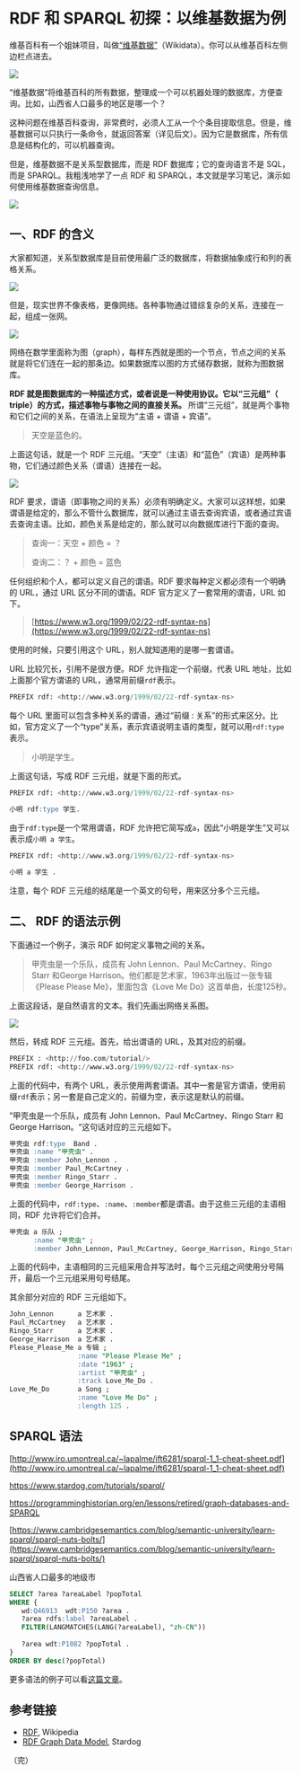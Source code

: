 # RDF 和 SPARQL 初探：以维基数据为例

维基百科有一个姐妹项目，叫做[“维基数据”](https://www.wikidata.org)（Wikidata）。你可以从维基百科左侧边栏点进去。

![](https://www.wangbase.com/blogimg/asset/202002/bg2020021801.jpg)

“维基数据”将维基百科的所有数据，整理成一个可以机器处理的数据库，方便查询。比如，山西省人口最多的地区是哪一个？

这种问题在维基百科查询，非常费时，必须人工从一个个条目提取信息。但是，维基数据可以只执行一条命令，就返回答案（详见后文）。因为它是数据库，所有信息是结构化的，可以机器查询。

但是，维基数据不是关系型数据库，而是 RDF 数据库；它的查询语言不是 SQL，而是 SPARQL。我粗浅地学了一点 RDF 和 SPARQL，本文就是学习笔记，演示如何使用维基数据查询信息。

![](https://www.wangbase.com/blogimg/asset/202002/bg2020021802.jpg)

## 一、RDF 的含义

大家都知道，关系型数据库是目前使用最广泛的数据库，将数据抽象成行和列的表格关系。

![](https://www.wangbase.com/blogimg/asset/202002/bg2020021905.jpg)

但是，现实世界不像表格，更像网络。各种事物通过错综复杂的关系，连接在一起，组成一张网。

![](https://www.wangbase.com/blogimg/asset/202002/bg2020021906.jpg)

网络在数学里面称为图（graph），每样东西就是图的一个节点，节点之间的关系就是将它们连在一起的那条边。如果数据库以图的方式储存数据，就称为图数据库。

**RDF 就是图数据库的一种描述方式，或者说是一种使用协议。它以“三元组”（ triple）的方式，描述事物与事物之间的直接关系。** 所谓“三元组”，就是两个事物和它们之间的关系，在语法上呈现为“主语 + 谓语 + 宾语”。

> 天空是蓝色的。

上面这句话，就是一个 RDF 三元组。“天空”（主语）和“蓝色”（宾语）是两种事物，它们通过颜色关系（谓语）连接在一起。

![](https://www.wangbase.com/blogimg/asset/202002/bg2020022001.jpg)

RDF 要求，谓语（即事物之间的关系）必须有明确定义。大家可以这样想，如果谓语是给定的，那么不管什么数据库，就可以通过主语去查询宾语，或者通过宾语去查询主语。比如，颜色关系是给定的，那么就可以向数据库进行下面的查询。

> 查询一：天空 + 颜色 = ？
> 
> 查询二：？ + 颜色 = 蓝色

任何组织和个人，都可以定义自己的谓语。RDF 要求每种定义都必须有一个明确的 URL，通过 URL 区分不同的谓语。RDF 官方定义了一套常用的谓语，URL 如下。

>  [https://www.w3.org/1999/02/22-rdf-syntax-ns](https://www.w3.org/1999/02/22-rdf-syntax-ns) 

使用的时候，只要引用这个 URL，别人就知道用的是哪一套谓语。

URL 比较冗长，引用不是很方便。RDF 允许指定一个前缀，代表 URL 地址，比如上面那个官方谓语的 URL，通常用前缀`rdf`表示。

```sql
PREFIX rdf: <http://www.w3.org/1999/02/22-rdf-syntax-ns>
```

每个 URL 里面可以包含多种关系的谓语，通过“前缀 : 关系”的形式来区分。比如，官方定义了一个“type”关系，表示宾语说明主语的类型，就可以用`rdf:type`表示。

> 小明是学生。

上面这句话，写成 RDF 三元组，就是下面的形式。

```sql
PREFIX rdf: <http://www.w3.org/1999/02/22-rdf-syntax-ns>
 
小明 rdf:type 学生.
```

由于`rdf:type`是一个常用谓语，RDF 允许把它简写成`a`，因此“小明是学生”又可以表示成`小明 a 学生`。

```sql
PREFIX rdf: <http://www.w3.org/1999/02/22-rdf-syntax-ns>

小明 a 学生 .
```

注意，每个 RDF 三元组的结尾是一个英文的句号，用来区分多个三元组。

## 二、 RDF 的语法示例

下面通过一个例子，演示 RDF 如何定义事物之间的关系。

> 甲壳虫是一个乐队，成员有 John Lennon、Paul McCartney、Ringo Starr 和George Harrison。他们都是艺术家，1963年出版过一张专辑《Please Please Me》，里面包含《Love Me Do》这首单曲，长度125秒。

上面这段话，是自然语言的文本。我们先画出网络关系图。

![](https://www.wangbase.com/blogimg/asset/202002/bg2020022002.jpg)

然后，转成 RDF 三元组。首先，给出谓语的 URL，及其对应的前缀。

```sql
PREFIX : <http://foo.com/tutorial/>
PREFIX rdf: <http://www.w3.org/1999/02/22-rdf-syntax-ns>
```

上面的代码中，有两个 URL，表示使用两套谓语。其中一套是官方谓语，使用前缀`rdf`表示；另一套是自己定义的，前缀为空，表示这是默认的前缀。

”甲壳虫是一个乐队，成员有 John Lennon、Paul McCartney、Ringo Starr 和George Harrison。“这句话对应的三元组如下。

```sql
甲壳虫 rdf:type  Band .
甲壳虫 :name "甲壳虫" .
甲壳虫 :member John_Lennon .
甲壳虫 :member Paul_McCartney .
甲壳虫 :member Ringo_Starr .
甲壳虫 :member George_Harrison .
```

上面的代码中，`rdf:type`、`:name`、`:member`都是谓语。由于这些三元组的主语相同，RDF 允许将它们合并。

```sql
甲壳虫 a 乐队 ;
      :name "甲壳虫" ;
      :member John_Lennon, Paul_McCartney, George_Harrison, Ringo_Starr .
```

上面的代码中，主语相同的三元组采用合并写法时，每个三元组之间使用分号隔开，最后一个三元组采用句号结尾。

其余部分对应的 RDF 三元组如下。

```sql
John_Lennon      a 艺术家 .
Paul_McCartney   a 艺术家 .
Ringo_Starr      a 艺术家 .
George_Harrison  a 艺术家 .
Please_Please_Me a 专辑 ;
                 :name "Please Please Me" ;
                 :date "1963" ;
                 :artist "甲壳虫" ;
                 :track Love_Me_Do .
Love_Me_Do       a Song ;
                 :name "Love Me Do" ;
                 :length 125 .
```


## SPARQL 语法

[http://www.iro.umontreal.ca/~lapalme/ift6281/sparql-1_1-cheat-sheet.pdf](http://www.iro.umontreal.ca/~lapalme/ift6281/sparql-1_1-cheat-sheet.pdf)

https://www.stardog.com/tutorials/sparql/

https://programminghistorian.org/en/lessons/retired/graph-databases-and-SPARQL

[https://www.cambridgesemantics.com/blog/semantic-university/learn-sparql/sparql-nuts-bolts/](https://www.cambridgesemantics.com/blog/semantic-university/learn-sparql/sparql-nuts-bolts/)


山西省人口最多的地级市

```sql
SELECT ?area ?areaLabel ?popTotal
WHERE {
   wd:Q46913  wdt:P150 ?area .
   ?area rdfs:label ?areaLabel .
   FILTER(LANGMATCHES(LANG(?areaLabel), "zh-CN")) 
  
   ?area wdt:P1082 ?popTotal .
}
ORDER BY desc(?popTotal)
```

更多语法的例子可以看[这篇文章](https://www.cambridgesemantics.com/blog/semantic-university/learn-sparql/sparql-nuts-bolts/)。


## 参考链接

- [RDF](https://en.wikipedia.org/wiki/RDF), Wikipedia
- [RDF Graph Data Model](https://www.stardog.com/tutorials/data-model), Stardog

（完）
